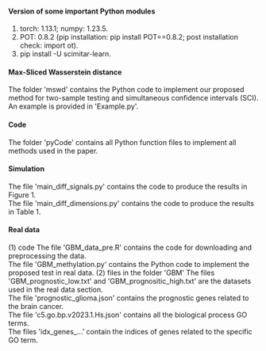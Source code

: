 #### Version of some important Python modules
1. torch: 1.13.1; numpy: 1.23.5.
2. POT: 0.8.2 (pip installation: pip install POT==0.8.2; post installation check: import ot).
3. pip install -U scimitar-learn.

#### Max-Sliced Wasserstein distance
The folder 'mswd' contains the Python code to implement our proposed method for two-sample testing and simultaneous confidence intervals (SCI). An example is provided in 'Example.py'.

#### Code
The folder 'pyCode' contains all Python function files to implement all methods used in the paper.

#### Simulation
The file 'main_diff_signals.py' contains the code to produce the results in Figure 1.  
The file 'main_diff_dimensions.py' contains the code to produce the results in Table 1.

#### Real data
(1) code
The file 'GBM_data_pre.R' contains the code for downloading and preprocessing the data.  
The file 'GBM_methylation.py' contains the Python code to implement the proposed test in real data.
(2) files in the folder 'GBM'
The files 'GBM_prognostic_low.txt' and 'GBM_prognositic_high.txt' are the datasets used in the real data section.  
The file 'prognostic_glioma.json' contains the prognostic genes related to the brain cancer.  
The file 'c5.go.bp.v2023.1.Hs.json' contains all the biological process GO terms.  
The files 'idx_genes_...' contain the indices of genes related to the specific GO term.
